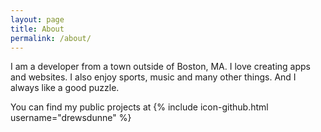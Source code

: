 ```yaml
---
layout: page
title: About
permalink: /about/
---
```


I am a developer from a town outside of Boston, MA. I love creating apps and websites. I also enjoy sports, music and many other things. And I always like a good puzzle.

You can find my public projects at
{% include icon-github.html username="drewsdunne" %}

